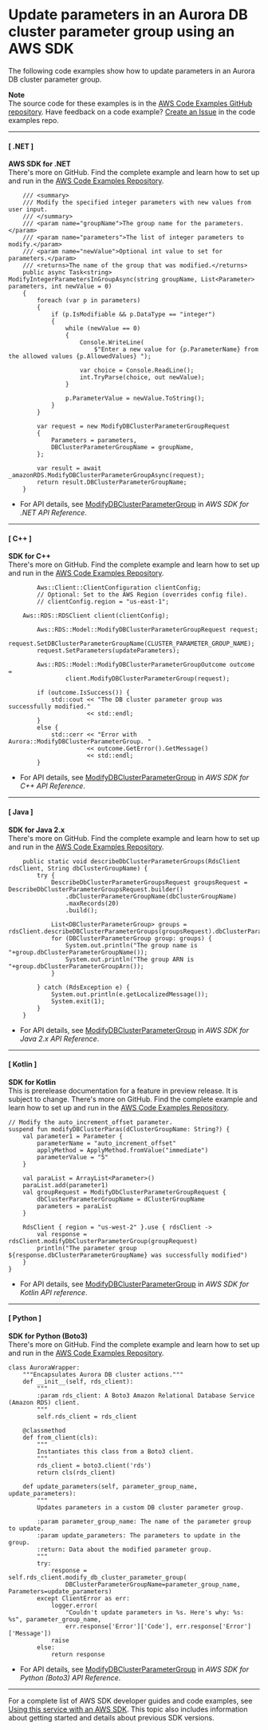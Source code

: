 # Update parameters in an Aurora DB cluster parameter group using an AWS SDK<a name="example_aurora_ModifyDBClusterParameterGroup_section"></a>

The following code examples show how to update parameters in an Aurora DB cluster parameter group\.

**Note**  
The source code for these examples is in the [AWS Code Examples GitHub repository](https://github.com/awsdocs/aws-doc-sdk-examples)\. Have feedback on a code example? [Create an Issue](https://github.com/awsdocs/aws-doc-sdk-examples/issues/new/choose) in the code examples repo\. 

------
#### [ \.NET ]

**AWS SDK for \.NET**  
 There's more on GitHub\. Find the complete example and learn how to set up and run in the [AWS Code Examples Repository](https://github.com/awsdocs/aws-doc-sdk-examples/tree/main/dotnetv3/Aurora#code-examples)\. 
  

```
    /// <summary>
    /// Modify the specified integer parameters with new values from user input.
    /// </summary>
    /// <param name="groupName">The group name for the parameters.</param>
    /// <param name="parameters">The list of integer parameters to modify.</param>
    /// <param name="newValue">Optional int value to set for parameters.</param>
    /// <returns>The name of the group that was modified.</returns>
    public async Task<string> ModifyIntegerParametersInGroupAsync(string groupName, List<Parameter> parameters, int newValue = 0)
    {
        foreach (var p in parameters)
        {
            if (p.IsModifiable && p.DataType == "integer")
            {
                while (newValue == 0)
                {
                    Console.WriteLine(
                        $"Enter a new value for {p.ParameterName} from the allowed values {p.AllowedValues} ");

                    var choice = Console.ReadLine();
                    int.TryParse(choice, out newValue);
                }

                p.ParameterValue = newValue.ToString();
            }
        }

        var request = new ModifyDBClusterParameterGroupRequest
        {
            Parameters = parameters,
            DBClusterParameterGroupName = groupName,
        };

        var result = await _amazonRDS.ModifyDBClusterParameterGroupAsync(request);
        return result.DBClusterParameterGroupName;
    }
```
+  For API details, see [ModifyDBClusterParameterGroup](https://docs.aws.amazon.com/goto/DotNetSDKV3/rds-2014-10-31/ModifyDBClusterParameterGroup) in *AWS SDK for \.NET API Reference*\. 

------
#### [ C\+\+ ]

**SDK for C\+\+**  
 There's more on GitHub\. Find the complete example and learn how to set up and run in the [AWS Code Examples Repository](https://github.com/awsdocs/aws-doc-sdk-examples/tree/main/cpp/example_code/aurora#code-examples)\. 
  

```
        Aws::Client::ClientConfiguration clientConfig;
        // Optional: Set to the AWS Region (overrides config file).
        // clientConfig.region = "us-east-1";

    Aws::RDS::RDSClient client(clientConfig);

        Aws::RDS::Model::ModifyDBClusterParameterGroupRequest request;
        request.SetDBClusterParameterGroupName(CLUSTER_PARAMETER_GROUP_NAME);
        request.SetParameters(updateParameters);

        Aws::RDS::Model::ModifyDBClusterParameterGroupOutcome outcome =
                client.ModifyDBClusterParameterGroup(request);

        if (outcome.IsSuccess()) {
            std::cout << "The DB cluster parameter group was successfully modified."
                      << std::endl;
        }
        else {
            std::cerr << "Error with Aurora::ModifyDBClusterParameterGroup. "
                      << outcome.GetError().GetMessage()
                      << std::endl;
        }
```
+  For API details, see [ModifyDBClusterParameterGroup](https://docs.aws.amazon.com/goto/SdkForCpp/rds-2014-10-31/ModifyDBClusterParameterGroup) in *AWS SDK for C\+\+ API Reference*\. 

------
#### [ Java ]

**SDK for Java 2\.x**  
 There's more on GitHub\. Find the complete example and learn how to set up and run in the [AWS Code Examples Repository](https://github.com/awsdocs/aws-doc-sdk-examples/tree/main/javav2/example_code/rds#readme)\. 
  

```
    public static void describeDbClusterParameterGroups(RdsClient rdsClient, String dbClusterGroupName) {
        try {
            DescribeDbClusterParameterGroupsRequest groupsRequest = DescribeDbClusterParameterGroupsRequest.builder()
                .dbClusterParameterGroupName(dbClusterGroupName)
                .maxRecords(20)
                .build();

            List<DBClusterParameterGroup> groups = rdsClient.describeDBClusterParameterGroups(groupsRequest).dbClusterParameterGroups();
            for (DBClusterParameterGroup group: groups) {
                System.out.println("The group name is "+group.dbClusterParameterGroupName());
                System.out.println("The group ARN is "+group.dbClusterParameterGroupArn());
            }

        } catch (RdsException e) {
            System.out.println(e.getLocalizedMessage());
            System.exit(1);
        }
    }
```
+  For API details, see [ModifyDBClusterParameterGroup](https://docs.aws.amazon.com/goto/SdkForJavaV2/rds-2014-10-31/ModifyDBClusterParameterGroup) in *AWS SDK for Java 2\.x API Reference*\. 

------
#### [ Kotlin ]

**SDK for Kotlin**  
This is prerelease documentation for a feature in preview release\. It is subject to change\.
 There's more on GitHub\. Find the complete example and learn how to set up and run in the [AWS Code Examples Repository](https://github.com/awsdocs/aws-doc-sdk-examples/tree/main/kotlin/services/rds#code-examples)\. 
  

```
// Modify the auto_increment_offset parameter.
suspend fun modifyDBClusterParas(dClusterGroupName: String?) {
    val parameter1 = Parameter {
        parameterName = "auto_increment_offset"
        applyMethod = ApplyMethod.fromValue("immediate")
        parameterValue = "5"
    }

    val paraList = ArrayList<Parameter>()
    paraList.add(parameter1)
    val groupRequest = ModifyDbClusterParameterGroupRequest {
        dbClusterParameterGroupName = dClusterGroupName
        parameters = paraList
    }

    RdsClient { region = "us-west-2" }.use { rdsClient ->
        val response = rdsClient.modifyDbClusterParameterGroup(groupRequest)
        println("The parameter group ${response.dbClusterParameterGroupName} was successfully modified")
    }
}
```
+  For API details, see [ModifyDBClusterParameterGroup](https://github.com/awslabs/aws-sdk-kotlin#generating-api-documentation) in *AWS SDK for Kotlin API reference*\. 

------
#### [ Python ]

**SDK for Python \(Boto3\)**  
 There's more on GitHub\. Find the complete example and learn how to set up and run in the [AWS Code Examples Repository](https://github.com/awsdocs/aws-doc-sdk-examples/tree/main/python/example_code/aurora#code-examples)\. 
  

```
class AuroraWrapper:
    """Encapsulates Aurora DB cluster actions."""
    def __init__(self, rds_client):
        """
        :param rds_client: A Boto3 Amazon Relational Database Service (Amazon RDS) client.
        """
        self.rds_client = rds_client

    @classmethod
    def from_client(cls):
        """
        Instantiates this class from a Boto3 client.
        """
        rds_client = boto3.client('rds')
        return cls(rds_client)

    def update_parameters(self, parameter_group_name, update_parameters):
        """
        Updates parameters in a custom DB cluster parameter group.

        :param parameter_group_name: The name of the parameter group to update.
        :param update_parameters: The parameters to update in the group.
        :return: Data about the modified parameter group.
        """
        try:
            response = self.rds_client.modify_db_cluster_parameter_group(
                DBClusterParameterGroupName=parameter_group_name, Parameters=update_parameters)
        except ClientError as err:
            logger.error(
                "Couldn't update parameters in %s. Here's why: %s: %s", parameter_group_name,
                err.response['Error']['Code'], err.response['Error']['Message'])
            raise
        else:
            return response
```
+  For API details, see [ModifyDBClusterParameterGroup](https://docs.aws.amazon.com/goto/boto3/rds-2014-10-31/ModifyDBClusterParameterGroup) in *AWS SDK for Python \(Boto3\) API Reference*\. 

------

For a complete list of AWS SDK developer guides and code examples, see [Using this service with an AWS SDK](CHAP_Tutorials.md#sdk-general-information-section)\. This topic also includes information about getting started and details about previous SDK versions\.